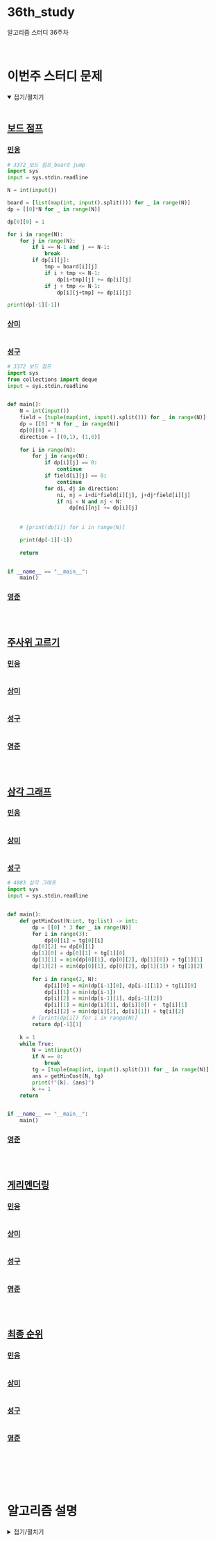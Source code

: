 # 36th_study

알고리즘 스터디 36주차

<br/>

# 이번주 스터디 문제

<details markdown="1" open>
<summary>접기/펼치기</summary>

<br/>

## [보드 점프](https://www.acmicpc.net/problem/3372)

### [민웅](./보드%20점프/민웅.py)

```py
# 3372_보드 점프_board jump
import sys
input = sys.stdin.readline

N = int(input())

board = [list(map(int, input().split())) for _ in range(N)]
dp = [[0]*N for _ in range(N)]

dp[0][0] = 1

for i in range(N):
    for j in range(N):
        if i == N-1 and j == N-1:
            break
        if dp[i][j]:
            tmp = board[i][j]
            if i + tmp <= N-1:
                dp[i+tmp][j] += dp[i][j]
            if j + tmp <= N-1:
                dp[i][j+tmp] += dp[i][j]

print(dp[-1][-1])
```

### [상미](./보드%20점프/상미.py)

```py

```

### [성구](./보드%20점프/성구.py)

```py
# 3372 보드 점프
import sys
from collections import deque
input = sys.stdin.readline


def main():
    N = int(input())
    field = [tuple(map(int, input().split())) for _ in range(N)]
    dp = [[0] * N for _ in range(N)]
    dp[0][0] = 1
    direction = [(0,1), (1,0)]
        
    for i in range(N):
        for j in range(N):
            if dp[i][j] == 0:
                continue
            if field[i][j] == 0:
                continue
            for di, dj in direction:
                ni, nj = i+di*field[i][j], j+dj*field[i][j]
                if ni < N and nj < N:
                    dp[ni][nj] += dp[i][j]
    
    
    # [print(dp[i]) for i in range(N)]

    print(dp[-1][-1])
                    
    return


if __name__ == "__main__":
    main()
```

### [영준](./보드%20점프/영준.py)

```py
```

<br/>

## [주사위 고르기](https://school.programmers.co.kr/learn/courses/30/lessons/258709)

### [민웅](./주사위%20고르기/민웅.py)

```py
```

### [상미](./주사위%20고르기/상미.py)

```py
```

### [성구](./주사위%20고르기/성구.py)

```py

```

### [영준](./주사위%20고르기/영준.py)

```py
```

<br/>

## [삼각 그래프](https://www.acmicpc.net/problem/4883)

### [민웅](./삼각%20그래프/민웅.py)

```py
```

### [상미](./삼각%20그래프/상미.py)

```py

```

### [성구](./삼각%20그래프/성구.py)

```py
# 4883 삼각 그래프
import sys
input = sys.stdin.readline


def main():
    def getMinCost(N:int, tg:list) -> int:
        dp = [[0] * 3 for _ in range(N)]
        for i in range(3):
            dp[0][i] = tg[0][i]
        dp[0][2] += dp[0][1]
        dp[1][0] = dp[0][1] + tg[1][0]
        dp[1][1] = min(dp[0][1], dp[0][2], dp[1][0]) + tg[1][1]
        dp[1][2] = min(dp[0][1], dp[0][2], dp[1][1]) + tg[1][2]
        
        for i in range(2, N):
            dp[i][0] = min(dp[i-1][0], dp[i-1][1]) + tg[i][0]
            dp[i][1] = min(dp[i-1]) 
            dp[i][2] = min(dp[i-1][1], dp[i-1][2])
            dp[i][1] = min(dp[i][1], dp[i][0]) +  tg[i][1]
            dp[i][2] = min(dp[i][2], dp[i][1]) + tg[i][2]
        # [print(dp[i]) for i in range(N)]
        return dp[-1][1]
    
    k = 1
    while True:
        N = int(input())
        if N == 0:
            break
        tg = [tuple(map(int, input().split())) for _ in range(N)]
        ans = getMinCost(N, tg)
        print(f"{k}. {ans}")
        k += 1
    return


if __name__ == "__main__":
    main()
```

### [영준](./삼각%20그래프/영준.py)

```py

```

<br/>

## [게리멘더링](https://www.acmicpc.net/problem/17471)

### [민웅](./게리멘더링/민웅.py)

```py
```

### [상미](./게리멘더링/상미.py)

```py

```

### [성구](./게리멘더링/성구.py)

```py
```

### [영준](./게리멘더링/영준.py)

```py

```

<br/>

## [최종 순위](https://www.acmicpc.net/problem/3665)

### [민웅](./최종%20순위/민웅.py)

```py
```

### [상미](./최종%20순위/상미.py)

```py

```

### [성구](./최종%20순위/성구.py)

```py
```

### [영준](./최종%20순위/영준.py)

```py

```

<br/>

</details>

<br/><br/>


# 알고리즘 설명

<details markdown="1">
<summary>접기/펼치기</summary>

</details>
